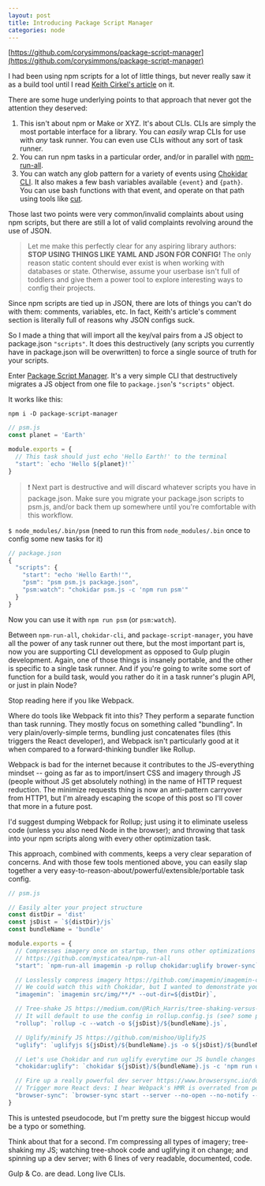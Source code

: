 ```yaml
---
layout: post
title: Introducing Package Script Manager
categories: node
---
```


[https://github.com/corysimmons/package-script-manager](https://github.com/corysimmons/package-script-manager)

I had been using npm scripts for a lot of little things, but never really saw it as a build tool until I read [Keith Cirkel's article](https://www.keithcirkel.co.uk/how-to-use-npm-as-a-build-tool/) on it.

There are some huge underlying points to that approach that never got the attention they deserved:

1. This isn't about npm or Make or XYZ. It's about CLIs. CLIs are simply the most portable interface for a library. You can *easily* wrap CLIs for use with _any_ task runner. You can even use CLIs without any sort of task runner.
2. You can run npm tasks in a particular order, and/or in parallel with [npm-run-all](https://www.npmjs.com/package/npm-run-all).
3. You can watch any glob pattern for a variety of events using [Chokidar CLI](https://github.com/kimmobrunfeldt/chokidar-cli). It also makes a few bash variables available `{event}` and `{path}`. You can use bash functions with that event, and operate on that path using tools like [cut](https://linux.die.net/man/1/cut).

Those last two points were very common/invalid complaints about using npm scripts, but there are still a lot of valid complaints revolving around the use of JSON.

> Let me make this perfectly clear for any aspiring library authors: **STOP USING THINGS LIKE YAML AND JSON FOR CONFIG!** The only reason static content should ever exist is when working with databases or state. Otherwise, assume your userbase isn't full of toddlers and give them a power tool to explore interesting ways to config their projects.

Since npm scripts are tied up in JSON, there are lots of things you can't do with them: comments, variables, etc. In fact, Keith's article's comment section is literally full of reasons why JSON configs suck.

So I made a thing that will import all the key/val pairs from a JS object to package.json `"scripts"`. It does this destructively (any scripts you currently have in package.json will be overwritten) to force a single source of truth for your scripts.

Enter [Package Script Manager](https://github.com/corysimmons/package-script-manager). It's a very simple CLI that destructively migrates a JS object from one file to `package.json`'s `"scripts"` object.

It works like this:

`npm i -D package-script-manager`

```js
// psm.js
const planet = 'Earth'

module.exports = {
  // This task should just echo 'Hello Earth!' to the terminal
  "start": `echo 'Hello ${planet}!'`
}
```

> ❗️ Next part is destructive and will discard whatever scripts you have in package.json. Make sure you migrate your package.json scripts to psm.js, and/or back them up somewhere until you're comfortable with this workflow.

`$ node_modules/.bin/psm` (need to run this from `node_modules/.bin` once to config some new tasks for it)

```js
// package.json
{
  "scripts": {
    "start": "echo 'Hello Earth!'",
    "psm": "psm psm.js package.json",
    "psm:watch": "chokidar psm.js -c 'npm run psm'"
  }
}
```

Now you can use it with `npm run psm` (or `psm:watch`).

Between `npm-run-all`, `chokidar-cli`, and `package-script-manager`, you have all the power of any task runner out there, but the most important part is, now you are supporting CLI development as opposed to Gulp plugin development. Again, one of those things is insanely portable, and the other is specific to a single task runner. And if you're going to write some sort of function for a build task, would you rather do it in a task runner's plugin API, or just in plain Node?

Stop reading here if you like Webpack.

Where do tools like Webpack fit into this? They perform a separate function than task running. They mostly focus on something called "bundling". In very plain/overly-simple terms, bundling just concatenates files (this triggers the React developer), and Webpack isn't particularly good at it when compared to a forward-thinking bundler like Rollup.

Webpack is bad for the internet because it contributes to the JS-everything mindset -- going as far as to import/insert CSS and imagery through JS (people without JS get absolutely nothing) in the name of HTTP request reduction. The minimize requests thing is now an anti-pattern carryover from HTTP1, but I'm already escaping the scope of this post so I'll cover that more in a future post.

I'd suggest dumping Webpack for Rollup; just using it to eliminate useless code (unless you also need Node in the browser); and throwing that task into your npm scripts along with every other optimization task.

This approach, combined with comments, keeps a very clear separation of concerns. And with those few tools mentioned above, you can easily slap together a very easy-to-reason-about/powerful/extensible/portable task config.

```js
// psm.js

// Easily alter your project structure
const distDir = 'dist'
const jsDist = `${distDir}/js`
const bundleName = 'bundle'

module.exports = {
  // Compresses imagery once on startup, then runs other optimizations and the development server in parallel.
  // https://github.com/mysticatea/npm-run-all
  "start": `npm-run-all imagemin -p rollup chokidar:uglify brower-sync`,

  // Losslessly compress imagery https://github.com/imagemin/imagemin-cli
  // We could watch this with Chokidar, but I wanted to demonstrate you can perform tasks sequentially, as well as in parallel, very easily.
  "imagemin": `imagemin src/img/**/* --out-dir=${distDir}`,

  // Tree-shake JS https://medium.com/@Rich_Harris/tree-shaking-versus-dead-code-elimination-d3765df85c80
  // It will default to use the config in rollup.config.js (see? some people know JSON configs suck)
  "rollup": `rollup -c --watch -o ${jsDist}/${bundleName}.js`,

  // Uglify/minify JS https://github.com/mishoo/UglifyJS
  "uglify": `uglifyjs ${jsDist}/${bundleName}.js -o ${jsDist}/${bundleName}.js`,

  // Let's use Chokidar and run uglify everytime our JS bundle changes https://github.com/kimmobrunfeldt/chokidar-cli
  "chokidar:uglify": `chokidar ${jsDist}/${bundleName}.js -c 'npm run uglifyjs'`,

  // Fire up a really powerful dev server https://www.browsersync.io/docs/command-line
  // Trigger more React devs: I hear Webpack's HMR is overrated from people who write books about Webpack.
  "browser-sync": `browser-sync start --server --no-open --no-notify --files=${distDir}/**/*`
}
```

This is untested pseudocode, but I'm pretty sure the biggest hiccup would be a typo or something.

Think about that for a second. I'm compressing all types of imagery; tree-shaking my JS; watching tree-shook code and uglifying it on change; and spinning up a dev server; with 6 lines of very readable, documented, code.

Gulp & Co. are dead. Long live CLIs.
